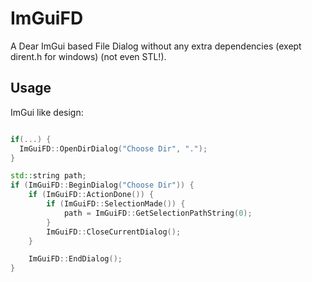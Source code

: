 # ImGuiFD
A Dear ImGui based File Dialog without any extra dependencies (exept dirent.h for windows) (not even STL!).

## Usage
ImGui like design:
```cpp

if(...) {
  ImGuiFD::OpenDirDialog("Choose Dir", ".");
}

std::string path;
if (ImGuiFD::BeginDialog("Choose Dir")) {
    if (ImGuiFD::ActionDone()) {
        if (ImGuiFD::SelectionMade()) {
            path = ImGuiFD::GetSelectionPathString(0);
        }
        ImGuiFD::CloseCurrentDialog();
    }

    ImGuiFD::EndDialog();
}
```

